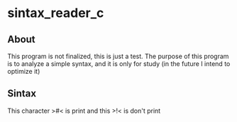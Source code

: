 # sintax_reader_c

## About
This program is not finalized, this is just a test. The purpose of this program is to analyze a simple syntax, and it is only for study (in the future I intend to optimize it)

## Sintax
This character >#< is print and this >!< is don't print

